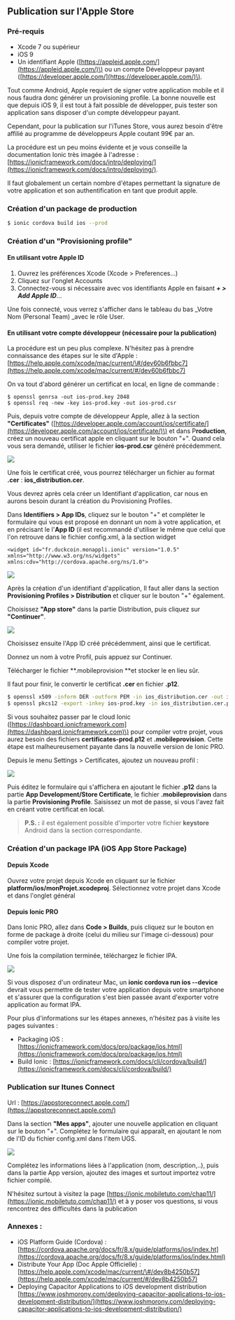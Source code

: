 ## Publication sur l'Apple Store

### Pré-requis

* Xcode 7 ou supérieur
* iOS 9
* Un identifiant Apple \([https://appleid.apple.com/](https://appleid.apple.com/)\) ou un compte Développeur payant \([https://developer.apple.com/](https://developer.apple.com/)\).

Tout comme Android, Apple requiert de signer votre application mobile et il nous faudra donc générer un provisioning profile. La bonne nouvelle est que depuis iOS 9, il est tout à fait possible de développer, puis tester son application sans disposer d'un compte développeur payant.

Cependant, pour la publication sur l'iTunes Store, vous aurez besoin d'être affilié au programme de développeurs Apple coutant 99€ par an.

La procédure est un peu moins évidente et je vous conseille la documentation Ionic très imagée à l'adresse : [https://ionicframework.com/docs/intro/deploying/](https://ionicframework.com/docs/intro/deploying/).

Il faut globalement un certain nombre d'étapes permettant la signature de votre application et son authentification en tant que produit apple.

### Création d'un package de production

```bash
$ ionic cordova build ios --prod
```

### Création d'un "Provisioning profile"

#### En utilisant votre Apple ID

1. Ouvrez les préférences Xcode \(Xcode &gt; Preferences…\)
2. Cliquez sur l'onglet Accounts
3. Connectez-vous si nécessaire avec vos identifiants Apple en faisant _**+ &gt; Add Apple ID**_…

Une fois connecté, vous verrez s'afficher dans le tableau du bas \_Votre Nom \(Personal Team\) \_avec le rôle User.

#### En utilisant votre compte développeur \(nécessaire pour la publication\)

La procédure est un peu plus complexe. N'hésitez pas à prendre connaissance des étapes sur le site d'Apple : [https://help.apple.com/xcode/mac/current/\#/dev60b6fbbc7](https://help.apple.com/xcode/mac/current/#/dev60b6fbbc7)

On va tout d'abord générer un certificat en local, en ligne de commande :

```
$ openssl genrsa -out ios-prod.key 2048
$ openssl req -new -key ios-prod.key -out ios-prod.csr
```

Puis, depuis votre compte de développeur Apple, allez à la section **"Certificates"** \([https://developer.apple.com/account/ios/certificate/](https://developer.apple.com/account/ios/certificate/)\) et dans P**roduction**, créez un nouveau certificat apple en cliquant sur le bouton "+". Quand cela vous sera demandé, utiliser le fichier **ios-prod.csr** généré précédemment.

![](/assets/apple_certificat_1.png)

Une fois le certificat créé, vous pourrez télécharger un fichier au format **.cer** : **ios\_distribution.cer**.

Vous devrez après cela créer un Identifiant d'application, car nous en aurons besoin durant la création du Provisioning Profiles.

Dans **Identifiers &gt; App IDs**, cliquez sur le bouton "+" et compléter le formulaire qui vous est proposé en donnant un nom à votre application, et en précisant le l'**App ID** \(il est recommandé d'utiliser le même que celui que l'on retrouve dans le fichier config.xml, à la section widget

```
<widget id="fr.duckcoin.monappli.ionic" version="1.0.5" xmlns="http://www.w3.org/ns/widgets" xmlns:cdv="http://cordova.apache.org/ns/1.0">
```

![](/assets/identifier_1.png)

Après la création d'un identifiant d'application, Il faut aller dans la section **Provisioning Profiles &gt; Distribution** et cliquer sur le bouton "+" également.

Choisissez **"App store"** dans la partie Distribution, puis cliquez sur **"Continuer"**.

![](/assets/provisionning_1.png)

Choisissez ensuite l'App ID créé précédemment, ainsi que le certificat.

Donnez un nom à votre Profil, puis appuez sur Continuer.

Télécharger le fichier **.mobileprovision **et stocker le en lieu sûr.

Il faut pour finir, le convertir le certificat **.cer** en fichier **.p12**.

```bash
$ openssl x509 -inform DER -outform PEM -in ios_distribution.cer -out ios_distribution.cer.pem
$ openssl pkcs12 -export -inkey ios-prod.key -in ios_distribution.cer.pem -out certificates-prod.p12
```

Si vous souhaitez passer par le cloud Ionic \([https://dashboard.ionicframework.com](https://dashboard.ionicframework.com)\) pour compiler votre projet, vous aurez besoin des fichiers **certificates-prod.p12** et **.mobileprovision**. Cette étape est malheureusement payante dans la nouvelle version de Ionic PRO.

Depuis le menu Settings &gt; Certificates, ajoutez un nouveau profil :

![](/assets/ionic_cloud_certs.png)

Puis éditez le formulaire qui s'affichera en ajoutant le fichier **.p12** dans la partie **App Development/Store Certificate**, le fichier **.mobileprovision** dans la partie **Provisioning Profile**. Saisissez un mot de passe, si vous l'avez fait en créant votre certificat en local.

> **P.S. :** il est également possible d'importer votre fichier **keystore** Android dans la section correspondante.

### Création d'un package IPA \(iOS App Store Package\)

#### Depuis Xcode

Ouvrez votre projet depuis Xcode en cliquant sur le fichier **platform/ios/monProjet.xcodeproj**. Sélectionnez votre projet dans Xcode et dans l'onglet général

#### Depuis Ionic PRO

Dans Ionic PRO, allez dans **Code &gt; Builds**, puis cliquez sur le bouton en forme de package à droite \(celui du milieu sur l'image ci-dessous\) pour compiler votre projet.

Une fois la compilation terminée, téléchargez le fichier IPA.

![](/assets/ionic_build.png)

Si vous disposez d'un ordinateur Mac, un **ionic cordova run ios --device** devrait vous permettre de tester votre application depuis votre smartphone et s'assurer que la configuration s'est bien passée avant d'exporter votre application au format IPA.

Pour plus d'informations sur les étapes annexes, n'hésitez pas à visite les pages suivantes :

* Packaging iOS : [https://ionicframework.com/docs/pro/package/ios.html](https://ionicframework.com/docs/pro/package/ios.html)
* Build Ionic : [https://ionicframework.com/docs/cli/cordova/build/](https://ionicframework.com/docs/cli/cordova/build/)

### Publication sur Itunes Connect

Url : [https://appstoreconnect.apple.com/](https://appstoreconnect.apple.com/)

Dans la section **"Mes apps"**, ajouter une nouvelle application en cliquant sur le bouton "+". Complétez le formulaire qui apparaît, en ajoutant le nom de l'ID du fichier config.xml dans l'item UGS.

![](/assets/itunes_connect_1.png)

Complétez les informations liées à l'application \(nom, description,..\), puis dans la partie App version, ajoutez des images et surtout importez votre fichier compilé.

N'hésitez surtout à visitez la page [https://ionic.mobiletuto.com/chap11/](https://ionic.mobiletuto.com/chap11/) et à y poser vos questions, si vous rencontrez des difficultés dans la publication

### Annexes :

* iOS Platform Guide \(Cordova\) : [https://cordova.apache.org/docs/fr/8.x/guide/platforms/ios/index.ht](https://cordova.apache.org/docs/fr/8.x/guide/platforms/ios/index.html)
* Distribute Your App \(Doc Apple Officielle\) : [https://help.apple.com/xcode/mac/current/\#/dev8b4250b57](https://help.apple.com/xcode/mac/current/#/dev8b4250b57)
* Deploying Capacitor Applications to iOS development distribution [https://www.joshmorony.com/deploying-capacitor-applications-to-ios-development-distribution/](https://www.joshmorony.com/deploying-capacitor-applications-to-ios-development-distribution/)



